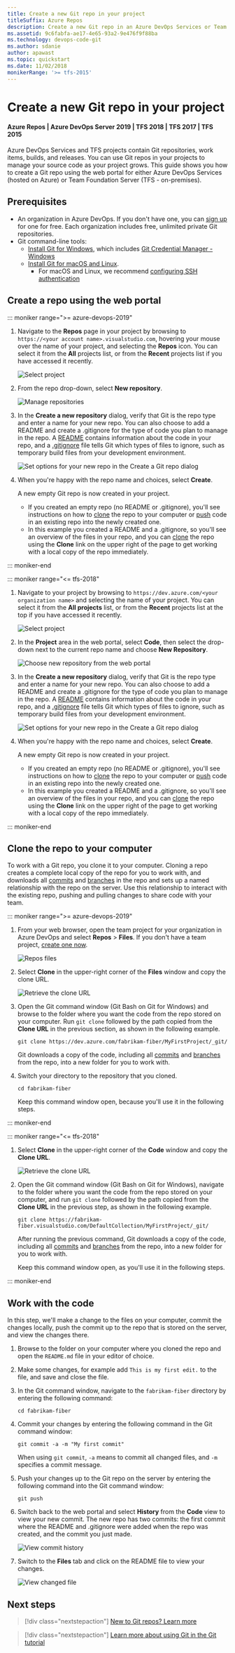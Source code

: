 ```yaml
---
title: Create a new Git repo in your project
titleSuffix: Azure Repos
description: Create a new Git repo in an Azure DevOps Services or Team Foundation Server Project
ms.assetid: 9c6fabfa-ae17-4e65-93a2-9e476f9f88ba
ms.technology: devops-code-git 
ms.author: sdanie
author: apawast
ms.topic: quickstart
ms.date: 11/02/2018
monikerRange: '>= tfs-2015'
---
```


# Create a new Git repo in your project

#### Azure Repos | Azure DevOps Server 2019 | TFS 2018 | TFS 2017 | TFS 2015

Azure DevOps Services and TFS projects contain Git repositories, work items, builds, and releases. You can use Git repos in your projects to manage your source code as your project grows. This guide shows you how to create a Git repo using the web portal for either Azure DevOps Services (hosted on Azure) or Team Foundation Server (TFS - on-premises).

## Prerequisites

* An organization in Azure DevOps. If you don't have one, you can [sign up](../../organizations/accounts/create-organization.md) for one for free. Each organization includes free, unlimited private Git repositories.
* Git command-line tools:
  * [Install Git for Windows](https://git-scm.com/download/win), which includes [Git Credential Manager - Windows](set-up-credential-managers.md#windows)
  * [Install Git for macOS and Linux](https://git-scm.com/downloads).
    * For macOS and Linux, we recommend [configuring SSH authentication](../git/use-ssh-keys-to-authenticate.md)

## Create a repo using the web portal 

::: moniker range=">= azure-devops-2019"

1. Navigate to the **Repos** page in your project by browsing to `https://<your account name>.visualstudio.com`, hovering your mouse over the name of your project, and selecting the **Repos** icon. You can select it from the **All** projects list, or from the **Recent** projects list if you have accessed it recently.

   ![Select project](media/repo-mgmt/select-project-repos.png)

2. From the repo drop-down, select **New repository**.

   ![Manage repositories](media/repo-mgmt/new-repository.png)

3. In the **Create a new repository** dialog, verify that Git is the repo type and enter a name for your new repo. You can also choose to add a README and create a .gitignore for the type of code you plan to manage in the repo. A [README](create-a-readme.md) contains information about the code in your repo, and a [.gitignore](ignore-files.md) file tells Git which types of files to ignore, such as temporary build files from your development environment.

   ![Set options for your new repo in the Create a Git repo dialog](media/repo-mgmt/create-a-new-repository.png)

4. When you're happy with the repo name and choices, select **Create**.

   A new empty Git repo is now created in your project. 

    - If you created an empty repo (no README or .gitignore), you'll see instructions on how to [clone](clone.md) the repo to your computer or [push](pushing.md) code in an existing repo into the newly created one.
    - In this example you created a README and a .gitignore, so you'll see an overview of the files in your repo, and you can [clone](clone.md) the repo using the **Clone** link on the upper right of the page to get working with a local copy of the repo immediately. 

::: moniker-end

::: moniker range="<= tfs-2018"

1. Navigate to your project by browsing to `https://dev.azure.com/<your organization name>` and selecting the name of your project. You can select it from the **All projects** list, or from the **Recent** projects list at the top if you have accessed it recently.

   ![Select project](media/repo-mgmt/select-vsts-project.png) 

2. In the **Project** area in the web portal, select **Code**, then select the drop-down next to the current repo name and choose **New Repository**.

   ![Choose new repository from the web portal](media/repo-mgmt/create-vsts-repo.png)

3. In the **Create a new repository** dialog, verify that Git is the repo type and enter a name for your new repo. You can also choose to add a README and create a .gitignore for the type of code you plan to manage in the repo. A [README](create-a-readme.md) contains information about the code in your repo, and a [.gitignore](ignore-files.md) file tells Git which types of files to ignore, such as temporary build files from your development environment.

   ![Set options for your new repo in the Create a Git repo dialog](media/repo-mgmt/create-a-new-repository.png)

4. When you're happy with the repo name and choices, select **Create**.

   A new empty Git repo is now created in your project. 

    - If you created an empty repo (no README or .gitignore), you'll see instructions on how to [clone](clone.md) the repo to your computer or [push](pushing.md) code in an existing repo into the newly created one.
    - In this example you created a README and a .gitignore, so you'll see an overview of the files in your repo, and you can [clone](clone.md) the repo using the **Clone** link on the upper right of the page to get working with a local copy of the repo immediately. 

::: moniker-end

## Clone the repo to your computer

To work with a Git repo, you clone it to your computer. Cloning a repo creates a complete local copy of the repo for you to work with, and downloads all [commits](commits.md) and [branches](branches.md) in the repo and sets up a named relationship with the repo on the server. Use this relationship to interact with the existing repo, pushing and pulling changes to share code with your team.

::: moniker range=">= azure-devops-2019"

1. From your web browser, open the team project for your organization in Azure DevOps and select **Repos** > **Files**. If you don't have a team project, [create one now](../get-started/sign-up-invite-teammates.md). 

   ![Repos files](../get-started/media/clone-repo/repos-files.png)

2. Select **Clone** in the upper-right corner of the **Files** window and copy the clone URL.

   ![Retrieve the clone URL](../get-started/media/clone-repo/clone-repo.png)

3. Open the Git command window (Git Bash on Git for Windows) and browse to the folder where you want the code from the repo stored on your computer. Run `git clone` followed by the path copied from the **Clone URL** in the previous section, as shown in the following example.

   ```
   git clone https://dev.azure.com/fabrikam-fiber/MyFirstProject/_git/
   ```

   Git downloads a copy of the code, including all [commits](../git/commits.md) and [branches](../git/branches.md) from the repo, into a new folder for you to work with.

4. Switch your directory to the repository that you cloned.

   ```
   cd fabrikam-fiber
   ```

   Keep this command window open, because you'll use it in the following steps.

::: moniker-end

::: moniker range="<= tfs-2018"

1. Select **Clone** in the upper-right corner of the **Code** window and copy the **Clone URL**.

   ![Retrieve the clone URL](media/repo-mgmt/clone-git-repo.png)

2. Open the Git command window (Git Bash on Git for Windows), navigate to the folder where you want the code from the repo stored on your computer, and run `git clone` followed by the path copied from the **Clone URL** in the previous step, as shown in the following example.

   ```
   git clone https://fabrikam-fiber.visualstudio.com/DefaultCollection/MyFirstProject/_git/
   ```
  
   After running the previous command, Git downloads a copy of the code, including all [commits](commits.md) and [branches](branches.md) from the repo, into a new folder for you to work with.

   Keep this command window open, as you'll use it in the following steps.

::: moniker-end

## Work with the code

In this step, we'll make a change to the files on your computer, commit the changes locally, push the commit up to the repo that is stored on the server, and view the changes there.

1. Browse to the folder on your computer where you cloned the repo and open the `README.md` file in your editor of choice.

2. Make some changes, for example add `This is my first edit.` to the file, and save and close the file.

3. In the Git command window, navigate to the `fabrikam-fiber` directory by entering the following command: 

   ```
   cd fabrikam-fiber
   ```

4. Commit your changes by entering the following command in the Git command window:

   ```
   git commit -a -m "My first commit"
   ```

   When using `git commit`, `-a` means to commit all changed files, and `-m` specifies a commit message.

5. Push your changes up to the Git repo on the server by entering the following command into the Git command window:

   ```
   git push
   ```

6. Switch back to the web portal and select **History** from the **Code** view to view your new commit. The new repo has two commits: the first commit where the README and .gitignore were added when the repo was created, and the commit you just made.

   ![View commit history](media/repo-mgmt/commit-push.png)

7. Switch to the **Files** tab and click on the README file to view your changes.

   ![View changed file](media/repo-mgmt/readme-changed-file.png)  

## Next steps

> [!div class="nextstepaction"]
> [New to Git repos? Learn more](/azure/devops/learn/git/set-up-a-git-repository)

> [!div class="nextstepaction"]
> [Learn more about using Git in the Git tutorial](gitworkflow.md)
